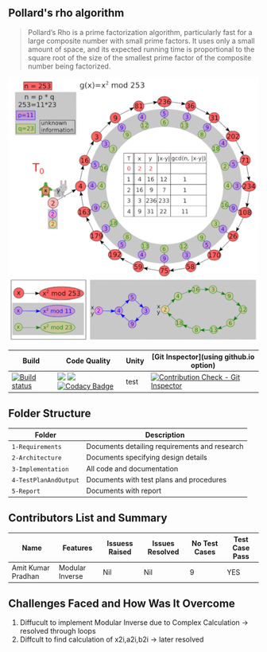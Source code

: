 ## Pollard's rho algorithm

>Pollard’s Rho is a prime factorization algorithm, particularly fast for a large composite number with small prime factors.
 It uses only a small amount of space, and its expected running time is proportional to the square root of the size of the smallest prime factor of the composite number being factorized.

![](https://github.com/pradhanamit/SDLC-Project/blob/main/Rho-.gif)

Build | Code Quality | Unity | [Git Inspector](using github.io option)
------|----------|-------|--------------
|[![Build status](https://ci.appveyor.com/api/projects/status/ltld0n7uep8s7137?svg=true)](https://ci.appveyor.com/project/pradhanamit/sdlc-project-i294m)|![](https://www.code-inspector.com/project/26141/score/svg) ![](https://www.code-inspector.com/project/26141/status/svg) [![Codacy Badge](https://app.codacy.com/project/badge/Grade/312f63ea045e45ac9319a8634c656f2c)](https://www.codacy.com/gh/pradhanamit/SDLC-Project/dashboard?utm_source=github.com&amp;utm_medium=referral&amp;utm_content=pradhanamit/SDLC-Project&amp;utm_campaign=Badge_Grade)|test|[![Contribution Check - Git Inspector](https://github.com/pradhanamit/SDLC-Project/actions/workflows/gitinspector.yml/badge.svg)](https://github.com/pradhanamit/SDLC-Project/actions/workflows/gitinspector.yml)|

## Folder Structure
Folder             | Description
-------------------| -----------------------------------------
`1-Requirements`   | Documents detailing requirements and research
`2-Architecture`   | Documents specifying design details
`3-Implementation` | All code and documentation
`4-TestPlanAndOutput`  | Documents with test plans and procedures
`5-Report`         | Documents with report 

## Contributors List and Summary

|  Name   |    Features    | Issuess Raised |Issues Resolved|No Test Cases|Test Case Pass
|---------|----------------|----------------|---------------|-------------|--------------
| Amit Kumar Pradhan  | Modular Inverse    | Nil     | Nil   |9   | YES    

## Challenges Faced and How Was It Overcome

1. Diffucult to implement Modular Inverse due to Complex Calculation -> resolved through loops
2. Diffcult to find calculation of x2i,a2i,b2i -> later resolved
